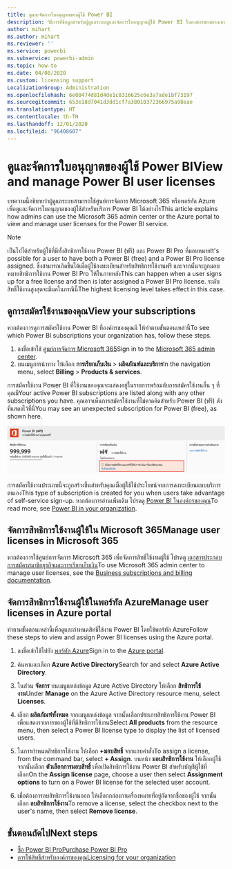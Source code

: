 ```yaml
---
title: ดูและจัดการใบอนุญาตของผู้ใช้ Power BI
description: วิธีการที่ข้อมูลสำหรับผู้ดูแลระบบดูและจัดการใบอนุญาตผู้ใช้ Power BI ในองค์กรของพวกเขา
author: mihart
ms.author: mihart
ms.reviewer: ''
ms.service: powerbi
ms.subservice: powerbi-admin
ms.topic: how-to
ms.date: 04/08/2020
ms.custom: licensing support
LocalizationGroup: Administration
ms.openlocfilehash: 6e00474d81d4de1c8316625c6e3a7ade1bf73197
ms.sourcegitcommit: 653e18d7041d3dd1cf7a38010372366975a98eae
ms.translationtype: HT
ms.contentlocale: th-TH
ms.lasthandoff: 12/01/2020
ms.locfileid: "96408607"
---
```

# <a name="view-and-manage-power-bi-user-licenses"></a><span data-ttu-id="945ae-103">ดูและจัดการใบอนุญาตของผู้ใช้ Power BI</span><span class="sxs-lookup"><span data-stu-id="945ae-103">View and manage Power BI user licenses</span></span>

<span data-ttu-id="945ae-104">บทความนี้อธิบายว่าผู้ดูแลระบบสามารถใช้ศูนย์การจัดการ Microsoft 365 หรือพอร์ทัล Azure เพื่อดูและจัดการใบอนุญาตของผู้ใช้สำหรับบริการ Power BI ได้อย่างไร</span><span class="sxs-lookup"><span data-stu-id="945ae-104">This article explains how admins can use the Microsoft 365 admin center or the Azure portal to view and manage user licenses for the Power BI service.</span></span>

> [!NOTE]
>
><span data-ttu-id="945ae-105">เป็นไปได้สำหรับผู้ใช้ที่มีทั้งสิทธิการใช้งาน Power BI (ฟรี) และ Power BI Pro ที่มอบหมาย</span><span class="sxs-lookup"><span data-stu-id="945ae-105">It's possible for a user to have both a Power BI (free) and a Power BI Pro license assigned.</span></span> <span data-ttu-id="945ae-106">ซึ่งสามารถเกิดขึ้นได้เมื่อผู้ใช้ลงทะเบียนสำหรับสิทธิการใช้งานฟรี และจากนั้นจะถูกมอบหมายสิทธิการใช้งาน Power BI Pro ให้ในภายหลัง</span><span class="sxs-lookup"><span data-stu-id="945ae-106">This can happen when a user signs up for a free license and then is later assigned a Power BI Pro license.</span></span> <span data-ttu-id="945ae-107">ระดับสิทธิ์ใช้งานสูงสุดจะมีผลในกรณีนี้</span><span class="sxs-lookup"><span data-stu-id="945ae-107">The highest licensing level takes effect in this case.</span></span>
>

## <a name="view-your-subscriptions"></a><span data-ttu-id="945ae-108">ดูการสมัครใช้งานของคุณ</span><span class="sxs-lookup"><span data-stu-id="945ae-108">View your subscriptions</span></span>

<span data-ttu-id="945ae-109">หากต้องการดูการสมัครใช้งาน Power BI ที่องค์กรของคุณมี ให้ทำตามขั้นตอนเหล่านี้</span><span class="sxs-lookup"><span data-stu-id="945ae-109">To see which Power BI subscriptions your organization has, follow these steps.</span></span>

1. <span data-ttu-id="945ae-110">ลงชื่อเข้าใช้ [ศูนย์การจัดการ Microsoft 365](https://admin.microsoft.com)</span><span class="sxs-lookup"><span data-stu-id="945ae-110">Sign in to the [Microsoft 365 admin center](https://admin.microsoft.com).</span></span>
2. <span data-ttu-id="945ae-111">บนเมนูการนำทาง ให้เลือก **การเรียกเก็บเงิน** > **ผลิตภัณฑ์และบริการ**</span><span class="sxs-lookup"><span data-stu-id="945ae-111">In the navigation menu, select **Billing** > **Products & services**.</span></span>

<span data-ttu-id="945ae-112">การสมัครใช้งาน Power BI ที่ใช้งานของคุณจะแสดงอยู่ในรายการพร้อมกับการสมัครใช้งานอื่น ๆ ที่คุณมี</span><span class="sxs-lookup"><span data-stu-id="945ae-112">Your active Power BI subscriptions are listed along with any other subscriptions you have.</span></span> <span data-ttu-id="945ae-113">คุณอาจเห็นการสมัครใช้งานที่ไม่คาดคิดสำหรับ Power BI (ฟรี) ดังที่แสดงไว้ที่นี่</span><span class="sxs-lookup"><span data-stu-id="945ae-113">You may see an unexpected subscription for Power BI (free), as shown here.</span></span>

  ![ภาพหน้าจอของการสมัครใช้งาน Power B I ที่แสดงการสมัครใช้งานฟรี](media/service-admin-manage-licenses/power-bi-free-user-activated.png)

<span data-ttu-id="945ae-115">การสมัครใช้งานประเภทนี้จะถูกสร้างขึ้นสำหรับคุณเมื่อผู้ใช้ใช้ประโยชน์จากการลงทะเบียนแบบบริการตนเอง</span><span class="sxs-lookup"><span data-stu-id="945ae-115">This type of subscription is created for you when users take advantage of self-service sign-up.</span></span> <span data-ttu-id="945ae-116">หากต้องการอ่านเพิ่มเติม โปรดดู [Power BI ในองค์กรของคุณ](/microsoft-365/admin/misc/power-bi-in-your-organization?view=o365-worldwide)</span><span class="sxs-lookup"><span data-stu-id="945ae-116">To read more, see [Power BI in your organization](/microsoft-365/admin/misc/power-bi-in-your-organization?view=o365-worldwide).</span></span>

## <a name="manage-user-licenses-in-microsoft-365"></a><span data-ttu-id="945ae-117">จัดการสิทธิการใช้งานผู้ใช้ใน Microsoft 365</span><span class="sxs-lookup"><span data-stu-id="945ae-117">Manage user licenses in Microsoft 365</span></span>

<span data-ttu-id="945ae-118">หากต้องการใช้ศูนย์การจัดการ Microsoft 365 เพื่อจัดการสิทธิ์ใช้งานผู้ใช้ โปรดดู [เอกสารประกอบการสมัครสมาชิกธุรกิจและการเรียกเก็บเงิน](/microsoft-365/commerce/?view=o365-worldwide)</span><span class="sxs-lookup"><span data-stu-id="945ae-118">To use Microsoft 365 admin center to manage user licenses, see the [Business subscriptions and billing documentation](/microsoft-365/commerce/?view=o365-worldwide).</span></span>

## <a name="manage-user-licenses-in-azure-portal"></a><span data-ttu-id="945ae-119">จัดการสิทธิการใช้งานผู้ใช้ในพอร์ทัล Azure</span><span class="sxs-lookup"><span data-stu-id="945ae-119">Manage user licenses in Azure portal</span></span>

<span data-ttu-id="945ae-120">ทำตามขั้นตอนเหล่านี้เพื่อดูและกำหนดสิทธิ์ใช้งาน Power BI โดยใช้พอร์ทัล Azure</span><span class="sxs-lookup"><span data-stu-id="945ae-120">Follow these steps to view and assign Power BI licenses using the Azure portal.</span></span>

1. <span data-ttu-id="945ae-121">ลงชื่อเข้าใช้ไปยัง [พอร์ทัล Azure](https://portal.azure.com)</span><span class="sxs-lookup"><span data-stu-id="945ae-121">Sign in to the [Azure portal](https://portal.azure.com).</span></span>

2. <span data-ttu-id="945ae-122">ค้นหาและเลือก **Azure Active Directory**</span><span class="sxs-lookup"><span data-stu-id="945ae-122">Search for and select **Azure Active Directory**.</span></span>

3. <span data-ttu-id="945ae-123">ในส่วน **จัดการ** บนเมนูแหล่งข้อมูล Azure Active Directory ให้เลือก **สิทธิการใช้งาน**</span><span class="sxs-lookup"><span data-stu-id="945ae-123">Under **Manage** on the Azure Active Directory resource menu, select **Licenses**.</span></span>

4. <span data-ttu-id="945ae-124">เลือก **ผลิตภัณฑ์ทั้งหมด** จากเมนูแหล่งข้อมูล จากนั้นเลือกประเภทสิทธิการใช้งาน Power BI เพื่อแสดงรายการของผู้ใช้ที่มีสิทธิการใช้งาน</span><span class="sxs-lookup"><span data-stu-id="945ae-124">Select **All products** from the resource menu, then select a Power BI license type to display the list of licensed users.</span></span>

5. <span data-ttu-id="945ae-125">ในการกำหนดสิทธิการใช้งาน ให้เลือก **+มอบสิทธิ์** จากแถบคำสั่ง</span><span class="sxs-lookup"><span data-stu-id="945ae-125">To assign a license, from the command bar, select **+ Assign**.</span></span> <span data-ttu-id="945ae-126">บนหน้า **มอบสิทธิการใช้งาน** ให้เลือกผู้ใช้ จากนั้นเลือก **ตัวเลือกการมอบสิทธิ์** เพื่อเปิดสิทธิการใช้งาน Power BI สำหรับบัญชีผู้ใช้ที่เลือก</span><span class="sxs-lookup"><span data-stu-id="945ae-126">On the **Assign license** page, choose a user then select **Assignment options** to turn on a Power BI license for the selected user account.</span></span>

6. <span data-ttu-id="945ae-127">เมื่อต้องการลบสิทธิการใช้งานออก ให้เลือกกล่องกาเครื่องหมายที่อยู่ถัดจากชื่อของผู้ใช้ จากนั้นเลือก **ลบสิทธิการใช้งาน**</span><span class="sxs-lookup"><span data-stu-id="945ae-127">To remove a license, select the checkbox next to the user's name, then select **Remove license**.</span></span>

## <a name="next-steps"></a><span data-ttu-id="945ae-128">ขั้นตอนถัดไป</span><span class="sxs-lookup"><span data-stu-id="945ae-128">Next steps</span></span>

- [<span data-ttu-id="945ae-129">ซื้อ Power BI Pro</span><span class="sxs-lookup"><span data-stu-id="945ae-129">Purchase Power BI Pro</span></span>](service-admin-purchasing-power-bi-pro.md)
- [<span data-ttu-id="945ae-130">การให้สิทธิ์สำหรับองค์กรของคุณ</span><span class="sxs-lookup"><span data-stu-id="945ae-130">Licensing for your organization</span></span>](service-admin-licensing-organization.md)